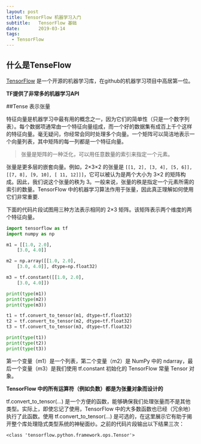 ```yaml
---
layout: post
title: TensorFlow 机器学习入门
subtitle:   TensorFlow 基础
date:       2019-03-14
tags:
  - TensorFlow
---
```



## 什么是TenseFlow
[TensorFlow](https://github.com/tensorflow/tensorflow) 是一个开源的机器学习库，在github的机器学习项目中高居第一位。

**TF提供了非常多的机器学习API**

##Tense 表示张量

特征向量是机器学习中最有用的概念之一，因为它们的简单性（只是一个数字列表）。每个数据项通常由一个特征向量组成，而一个好的数据集有成百上千个这样的特征向量。毫无疑问，你经常会同时处理多个向量。一个矩阵可以简洁地表示一个向量列表，其中矩阵的每一列都是一个特征向量。

>张量是矩阵的一种泛化，可以用任意数量的索引来指定一个元素。

张量是更多层的嵌套向量。例如，2×3×2 的张量是 ```[[1, 2], [3, 4], [5, 6]], [[7, 8], [9, 10], [ 11, 12]]]```，它可以被认为是两个大小为 3×2 的矩阵构成。因此，我们说这个张量的秩为 3。一般来说，张量的秩是指定一个元素所需的索引的数量。TensorFlow 中的机器学习算法作用于张量，因此真正理解如何使用它们非常重要.

下面的代码片段试图用三种方法表示相同的 2×3 矩阵。该矩阵表示两个维度的两个特征向量。

```python
import tensorflow as tf
import numpy as np 

m1 = [[1.0, 2.0],
    [3.0, 4.0]] 

m2 = np.array([[1.0, 2.0],
    [3.0, 4.0]], dtype=np.float32) 

m3 = tf.constant([[1.0, 2.0],
    [3.0, 4.0]]) 

print(type(m1)) 
print(type(m2)) 
print(type(m3)) 

t1 = tf.convert_to_tensor(m1, dtype=tf.float32) 
t2 = tf.convert_to_tensor(m2, dtype=tf.float32) 
t3 = tf.convert_to_tensor(m3, dtype=tf.float32) 

print(type(t1)) 
print(type(t2)) 
print(type(t3)) 

```


第一个变量（m1）是一个列表，第二个变量（m2）是 NumPy 中的 ndarray，最后一个变量（m3）是我们使用 tf.constant 初始化的 TensorFlow 常量 Tensor 对象。

**TensorFlow 中的所有运算符（例如负数）都是为张量对象而设计的**

tf.convert_to_tensor(...) 是一个方便的函数，能够确保我们处理张量而不是其他类型。实际上，即使忘记了使用，TensorFlow 中的大多数函数也已经（冗余地）执行了此函数。使用 tf.convert_to_tensor(...) 是可选的，在这里展示它有助于揭开整个库处理隐式类型系统的神秘面纱。之前的代码片段输出以下结果三次：

```
<class 'tensorflow.python.framework.ops.Tensor'>
```



